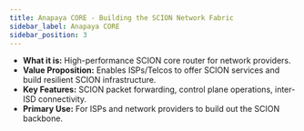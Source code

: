 ```yaml
---
title: Anapaya CORE - Building the SCION Network Fabric
sidebar_label: Anapaya CORE
sidebar_position: 3
---
```


- **What it is:** High-performance SCION core router for network providers.
- **Value Proposition:** Enables ISPs/Telcos to offer SCION services and build resilient SCION infrastructure.
- **Key Features:** SCION packet forwarding, control plane operations, inter-ISD connectivity.
- **Primary Use:** For ISPs and network providers to build out the SCION backbone.
